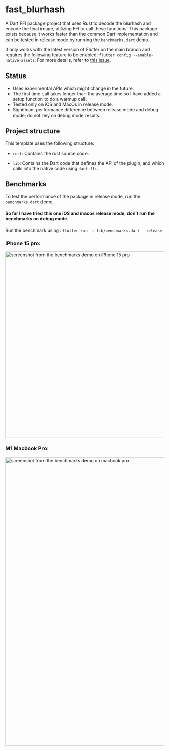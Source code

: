 # fast_blurhash

A Dart FFI package project that uses Rust to decode the blurhash and encode the final image, utilizing FFI to call these functions. This package exists because it works faster than the common Dart implementation and can be tested in release mode by running the `benchmarks.dart` demo. 

It only works with the latest version of Flutter on the main branch and requires the following feature to be enabled: `flutter config --enable-native-assets`. For more details, refer to [this issue](https://github.com/flutter/flutter/issues/129757).

## Status

- Uses experimental APIs which might change in the future.
- The first time call takes longer than the average time so I have added a setup function to do a warmup call.
- Tested only on iOS and MacOs in release mode.
- Significant performance difference between release mode and debug mode; do not rely on debug mode results.

## Project structure

This template uses the following structure:

* `rust`: Contains the rust source code. 

* `lib`: Contains the Dart code that defines the API of the plugin, and which calls into the native code using `dart:ffi`.


## Benchmarks

To test the performance of the package in release mode, run the `benchmarks.dart` demo.

#### So far I have tried this one iOS and macos release mode, don't run the benchmarks on debug mode.

Run the benchmark using : `flutter run -t lib/benchmarks.dart --release` 


### iPhone 15 pro:
<img src="https://i.imgur.com/qpfqNvj.png" alt="screenshot from the benchmarks demo on iPhone 15 pro" width="589.5" />

### M1 Macbook Pro:
<img src="https://i.imgur.com/cFh5Kry.png" alt="screenshot from the benchmarks demo on macbook pro" width="912" />


